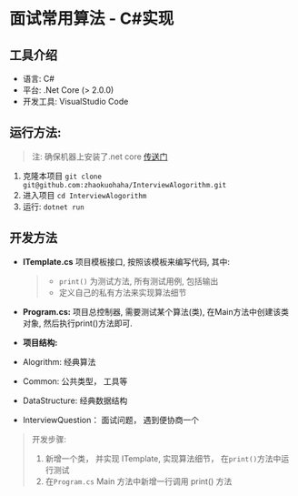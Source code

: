 # 面试常用算法 - C#实现

## 工具介绍
* 语言: C# 
* 平台: .Net Core (> 2.0.0)
* 开发工具: VisualStudio Code

## 运行方法: 

> 注: 确保机器上安装了.net core [传送门](https://www.microsoft.com/net/core#windowscmd)

1. 克隆本项目  `git clone git@github.com:zhaokuohaha/InterviewAlogorithm.git`
2. 进入项目 `cd InterviewAlogorithm`
3. 运行: `dotnet run`

## 开发方法

* **ITemplate.cs** 项目模板接口, 按照该模板来编写代码, 其中:
    >* `print()` 为测试方法, 所有测试用例, 包括输出
    >* 定义自己的私有方法来实现算法细节
    
* **Program.cs:** 项目总控制器, 需要测试某个算法(类), 在Main方法中创建该类对象, 然后执行print()方法即可.

* **项目结构:**
* Alogrithm: 经典算法
* Common: 公共类型， 工具等
* DataStructure: 经典数据结构
* InterviewQuestion： 面试问题， 遇到便协商一个

> 开发步骤:
> 1. 新增一个类， 并实现 ITemplate, 实现算法细节， 在`print()`方法中运行测试
> 2. 在`Program.cs` Main 方法中新增一行调用 print() 方法
